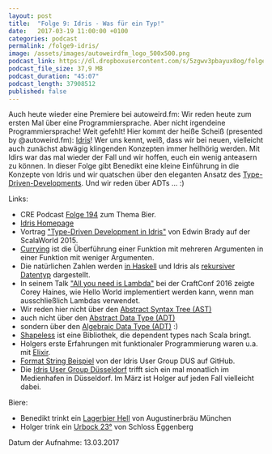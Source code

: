 ```yaml
---
layout: post
title:  "Folge 9: Idris - Was für ein Typ!"
date:   2017-03-19 11:00:00 +0100
categories: podcast
permalink: /folge9-idris/
image: /assets/images/autoweirdfm_logo_500x500.png
podcast_link: https://dl.dropboxusercontent.com/s/5zgwv3pbayux8og/folge-9-idris.mp3
podcast_file_size: 37,9 MB
podcast_duration: "45:07"
podcast_length: 37908512
published: false
---
```


Auch heute wieder eine Premiere bei autoweird.fm: Wir reden heute zum ersten Mal über eine Programmiersprache. Aber nicht irgendeine Programmiersprache! Weit gefehlt! Hier kommt der heiße Scheiß (presented by @autoweird.fm): [Idris](https://www.idris-lang.org/)! Wer uns kennt, weiß, dass wir bei neuen, vielleicht auch zunächst abwägig klingenden Konzepten immer hellhörig werden. Mit Idirs war das mal wieder der Fall und wir hoffen, euch ein wenig anteasern zu können. In dieser Folge gibt Benedikt eine kleine Einführung in die Konzepte von Idris und wir quatschen über den eleganten Ansatz des [Type-Driven-Developments](https://www.idris-lang.org/STL2015/idris-stl.pdf). Und wir reden über ADTs ... :)

Links:

- CRE Podcast [Folge 194](https://cre.fm/cre194-bier) zum Thema Bier.
- [Idris Homepage](https://www.idris-lang.org/)
- Vortrag ["Type-Driven Development in Idris"](https://www.youtube.com/watch?v=X36ye-1x_HQ) von Edwin Brady auf der ScalaWorld 2015.
- [Currying](https://de.wikipedia.org/wiki/Currying) ist die Überführung einer Funktion mit mehreren Argumenten in einer Funktion mit weniger Argumenten.
- Die natürlichen Zahlen werden [in Haskell](https://hackage.haskell.org/package/data-type-0.1.0/docs/Data-Type-Nat.html) und Idris als [rekursiver Datentyp](https://en.wikipedia.org/wiki/Recursive_data_type#Theory) dargestellt.
- In seinem Talk ["All you need is Lambda"](https://craft-conf.com/2016/speaker/CoreyHaines) bei der CraftConf 2016 zeigte Corey Haines, wie Hello World implementiert werden kann, wenn man ausschließlich Lambdas verwendet.
- Wir reden hier nicht über den [Abstract Syntax Tree (AST)](https://de.wikipedia.org/wiki/Abstrakter_Syntaxbaum)
- auch nicht über den [Abstract Data Type (ADT)](https://en.wikipedia.org/wiki/Abstract_data_type)
- sondern über den [Algebraic Data Type (ADT)](https://en.wikipedia.org/wiki/Algebraic_data_type) :)
- [Shapeless](https://github.com/milessabin/shapeless) ist eine Bibliothek, die dependent types nach Scala bringt.
- Holgers erste Erfahrungen mit funktionaler Programmierung waren u.a. mit [Elixir](http://elixir-lang.org).
- [Format String Beispiel](https://github.com/janschultecom/idrisdus-2017-02-22/blob/master/format-1-solution.idr) von der Idris User Group DUS auf GitHub.
- Die [Idris User Group Düsseldorf](https://www.meetup.com/de-DE/Idris-User-Group-Dusseldorf/) trifft sich ein mal monatlich im Medienhafen in Düsseldorf. Im März ist Holger auf jeden Fall vielleicht dabei.

Biere:

- Benedikt trinkt ein [Lagerbier Hell](https://untappd.com/b/augustiner-brau-munchen-lagerbier-hell/9254) von Augustinerbräu München
- Holger trink ein [Urbock 23°](https://untappd.com/b/schloss-eggenberg-urbock-23/819) von Schloss Eggenberg

Datum der Aufnahme: 13.03.2017